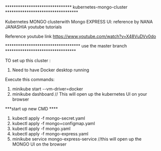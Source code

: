 ******************************* kubernetes-mongo-cluster **********************************

Kubernetes MONGO clusterwith Mongo EXPRESS UI: reference by NANA JANASHIA youtube tutorials

Reference youtube link https://www.youtube.com/watch?v=X48VuDVv0do

*********************************** use the master branch *********************************

TO set up this cluster :
1. Need to have Docker desktop running 

Execute this commands:
1. minikube start --vm-driver=docker
2. minikube dashboard // This will open up the kubernetes UI on your browser

***start up  new CMD ****
1. kubectl apply -f mongo-secret.yaml
2. kubectl apply -f mongo=configmap.yaml
3. kubectl apply -f mongo.yaml
4. kubectl apply -f mongo-express.yaml
5. minikube service mongo-express-service //this will open up the MONGO UI on the browser
